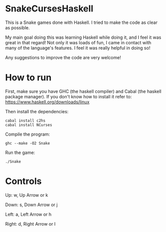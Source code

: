 # SnakeCursesHaskell

This is a Snake games done with Haskell. I tried to make the code as clear as possible.

My main goal doing this was learning Haskell while doing it, and I feel it was great in that regard! Not only it was loads of fun, I came in contact with many of the language's features. I feel it was really helpful in doing so!

Any suggestions to improve the code are very welcome!

# How to run

First, make sure you have GHC (the haskell compiler) and Cabal (the haskell package manager). If you don't know how to install it refer to: https://www.haskell.org/downloads/linux

Then install the dependencies:

```
cabal install c2hs
cabal install NCurses
```

Compile the program:

```
ghc --make -O2 Snake
```

Run the game:

```
./Snake
```

# Controls


Up: w, Up Arrow or k

Down: s, Down Arrow or j

Left: a, Left Arrow or h

Right: d, Right Arrow or l
